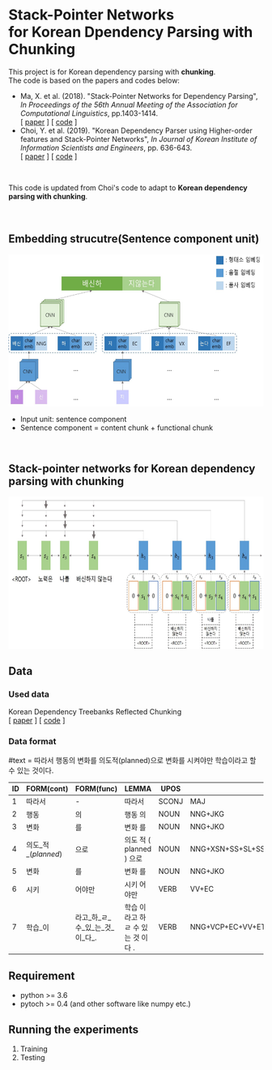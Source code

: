 # Stack-Pointer Networks </br> for Korean Dpendency Parsing with Chunking

This project is for Korean dependency parsing with __chunking__.  
The code is based on the papers and codes below:
* Ma, X. et al. (2018). "Stack-Pointer Networks for Dependency Parsing", _In Proceedings of the 56th Annual Meeting of the Association for Computational Linguistics_, pp.1403-1414.  
  [ [paper](https://arxiv.org/pdf/1805.01087.pdf) ] [ [code](https://github.com/XuezheMax/NeuroNLP2) ]  
* Choi, Y. et al. (2019). "Korean Dependency Parser using Higher-order features and Stack-Pointer Networks", _In Journal of Korean Institute of Information Scientists and Engineers_, pp. 636-643.  
  [ [paper](http://www.dbpia.co.kr/journal/articleDetail?nodeId=NODE08750806&language=ko_KR) ] [ [code](https://github.com/yseokchoi/KoreanDependencyParserusingStackPointer) ]  
</br>


This code is updated from Choi's code to adapt to __Korean dependency parsing with chunking__.  
</br></br>


## Embedding strucutre(Sentence component unit)
<img src='./images/embedding_structure.jpg' height='300'/>  

* Input unit: sentence component
* Sentence component = content chunk + functional chunk
</br>

## Stack-pointer networks for Korean dependency parsing with chunking
<img src='./images/stackptn_chunk.jpg' height='300'/>
</br>

## Data
### Used data
Korean Dependency Treebanks Reflected Chunking  
  [ [paper](https://github.com/aei0109/CV/tree/master/201910_HCLT) ] [ [code](https://github.com/aei0109/toChunk-based_DepCorpus) ] 

### Data format
#text = 따라서 행동의 변화를 의도적(planned)으로 변화를 시켜야만 학습이라고 할 수 있는 것이다.

ID | FORM(cont) | FORM(func) | LEMMA | UPOS | XPOS | CHUNKTAG | HEADS | DEPREL | MISC 
---| ---------- | ---------- | ----- | ---- | ---- | -------- | ----- | ------ | ---- 
1| 따라서| -| 따라서| SCONJ| MAJ| AX| 7| mark| -
2| 행동| 의| 행동 의| NOUN| NNG+JKG| NX+JMX| 3| nmod| -
3| 변화| 를| 변화 를| NOUN| NNG+JKO| NX+JKX| 6| obj| -
4| 의도_적_(_planned_)| 으로| 의도 적 ( planned ) 으로| NOUN| NNG+XSN+SS+SL+SS+JKB| NX+JKX| 6| obl| -
5| 변화| 를| 변화 를| NOUN| NNG+JKO| NX+JKX| 6| obj| -
6| 시키| 어야만| 시키 어야만| VERB| VV+EC| PX+ECX| 7| advcl| -
7| 학습_이| 라고_하_ㄹ_수_있_는_것_이_다_.| 학습 이 라고 하 ㄹ 수 있 는 것 이 다 .| VERB| NNG+VCP+EC+VV+ETM+NNB+VV+ETM+NNB+VCP+EF+SF| CX+PUX+EFX+SYX| 0| root| -




## Requirement
* python >= 3.6
* pytoch >= 0.4
(and other software like numpy etc.)


## Running the experiments
1. Training
2. Testing
